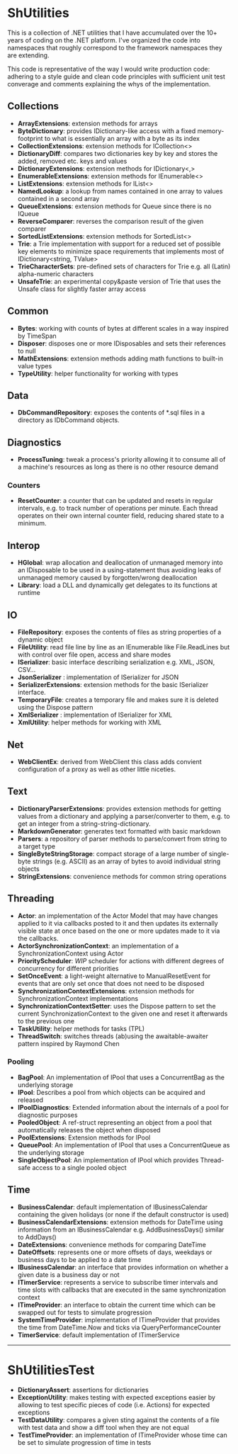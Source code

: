 ﻿# ShUtilities

This is a collection of .NET utilities that I have accumulated over the 10+ years of coding on the .NET platform. I've organized the code into namespaces that roughly correspond to the framework namespaces they are extending.

This code is representative of the way I would write production code: adhering to a style guide and clean code principles with sufficient unit test converage and comments explaining the whys of the implementation.

## Collections

* __ArrayExtensions__: extension methods for arrays
* __ByteDictionary__: provides IDictionary-like access with a fixed memory-footprint to what is essentially an array with a byte as its index
* __CollectionExtensions__: extension methods for ICollection<>
* __DictionaryDiff__: compares two dictionaries key by key and stores the added, removed etc. keys and values
* __DictionaryExtensions__: extension methods for IDictionary<,>
* __EnumerableExtensions__: extension methods for IEnumerable<>
* __ListExtensions__: extension methods for IList<>
* __NamedLookup__: a lookup from names contained in one array to values contained in a second array
* __QueueExtensions__: extension methods for Queue<T> since there is no IQueue<T>
* __ReverseComparer__: reverses the comparison result of the given comparer
* __SortedListExtensions__: extension methods for SortedList<>
* __Trie__: a Trie implementation with support for a reduced set of possible key elements to minimize space requirements that implements most of IDictionary<string, TValue>
* __TrieCharacterSets__: pre-defined sets of characters for Trie e.g. all (Latin) alpha-numeric characters
* __UnsafeTrie__: an experimental copy&paste version of Trie that uses the Unsafe class for slightly faster array access

## Common

* __Bytes__: working with counts of bytes at different scales in a way inspired by TimeSpan
* __Disposer__: disposes one or more IDisposables and sets their references to null
* __MathExtensions__: extension methods adding math functions to built-in value types
* __TypeUtility__: helper functionality for working with types

## Data

* __DbCommandRepository__: exposes the contents of *.sql files in a directory as IDbCommand objects.

## Diagnostics

* __ProcessTuning__: tweak a process's priority allowing it to consume all of a machine's resources as long as there is no other resource demand

### Counters

* __ResetCounter__: a counter that can be updated and resets in regular intervals, e.g. to track number of operations per minute. Each thread operates on their own internal counter field, reducing shared state to a minimum.

## Interop

* __HGlobal__: wrap allocation and deallocation of unmanaged memory into an IDisposable to be used in a using-statement thus avoiding leaks of unmanaged memory caused by forgotten/wrong deallocation
* __Library__: load a DLL and dynamically get delegates to its functions at runtime

## IO

* __FileRepository__: exposes the contents of files as string properties of a dynamic object
* __FileUtility__: read file line by line as an IEnumerable<string> like File.ReadLines but with control over file open, access and share modes
* __ISerializer__: basic interface describing serialization e.g. XML, JSON, CSV...
* __JsonSerializer__ : implementation of ISerializer<T> for JSON
* __SerializerExtensions__: extension methods for the basic ISerializer<T> interface.
* __TemporaryFile__: creates a temporary file and makes sure it is deleted using the Dispose pattern
* __XmlSerializer__ : implementation of ISerializer<T> for XML
* __XmlUtility__: helper methods for working with XML

## Net

*  __WebClientEx__: derived from WebClient this class adds convient configuration of a proxy as well as other little niceties.

## Text

* __DictionaryParserExtensions__: provides extension methods for getting values from a dictionary and applying a parser/converter to them, e.g. to get an integer from a string-string-dictionary.
* __MarkdownGenerator__: generates text formatted with basic markdown
* __Parsers__: a repository of parser methods to parse/convert from string to a target type
* __SingleByteStringStorage__: compact storage of a large number of single-byte strings (e.g. ASCII) as an array of bytes to avoid individual string objects
* __StringExtensions__: convenience methods for common string operations

## Threading

* __Actor__: an implementation of the Actor Model that may have changes applied to it via callbacks posted to it and then updates its externally visible state at once based on the one or more updates made to it via the callbacks.
* __ActorSynchronizationContext__: an implementation of a SynchronizationContext using Actor
* __PriorityScheduler__: *WIP* scheduler for actions with different degrees of concurrency for different priorities
* __SetOnceEvent__: a light-weight alternative to ManualResetEvent for events that are only set once that does not need to be disposed
* __SynchronizationContextExtensions__: extension methods for SynchronizationContext implementations
* __SynchronizationContextSetter__: uses the Dispose pattern to set the current SynchronizationContext to the given one and reset it afterwards to the previous one
* __TaskUtility__: helper methods for tasks (TPL)
* __ThreadSwitch__: switches threads (ab)using the awaitable-awaiter pattern inspired by Raymond Chen

### Pooling

* __BagPool__: An implementation of IPool that uses a ConcurrentBag as the underlying storage
* __IPool__: Describes a pool from which objects can be acquired and released
* __IPoolDiagnostics__: Extended information about the internals of a pool for diagnostic purposes
* __PooledObject__: A ref-struct representing an object from a pool that automatically releases the object when disposed
* __PoolExtensions__: Extension methods for IPool
* __QueuePool__: An implementation of IPool that uses a ConcurrentQueue as the underlying storage
* __SingleObjectPool__: An implementation of IPool which provides Thread-safe access to a single pooled object

## Time

* __BusinessCalendar__: default implementation of IBusinessCalendar containing the given holidays (or none if the default constructor is used)
* __BusinessCalendarExtensions__: extension methods for DateTime using information from an IBusinessCalendar e.g. AddBusinessDays() similar to AddDays()
* __DateExtensions__: convenience methods for comparing DateTime
* __DateOffsets__: represents one or more offsets of days, weekdays or business days to be applied to a date time
* __IBusinessCalendar__: an interface that provides information on whether a given date is a business day or not
* __ITimerService__: represents a service to subscribe timer intervals and time slots with callbacks that are executed in the same synchronization context
* __ITimeProvider__: an interface to obtain the current time which can be swapped out for tests to simulate progression
* __SystemTimeProvider__: implementation of ITimeProvider that provides the time from DateTime.Now and ticks via QueryPerformanceCounter
* __TimerService__: default implementation of ITimerService

---

# ShUtilitiesTest
* __DictionaryAssert__: assertions for dictionaries
* __ExceptionUtility__: makes testing with expected exceptions easier by allowing to test specific pieces of code (i.e. Actions) for expected exceptions
* __TestDataUtility__: compares a given sting against the contents of a file with test data and show a diff tool when they are not equal
* __TestTimeProvider__: an implementation of ITimeProvider whose time can be set to simulate progression of time in tests